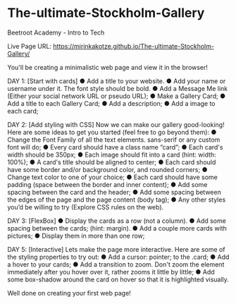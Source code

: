 # The-ultimate-Stockholm-Gallery
Beetroot Academy - Intro to Tech

Live Page URL: https://mirinkakotze.github.io/The-ultimate-Stockholm-Gallery/

You'll be creating a minimalistic web page and view it in the browser!

DAY 1: [Start with cards]
● Add a title to your website. 
● Add your name or username under it. The font style should be bold.
● Add a Message Me link (Either your social network URL or pseudo URL);
● Make a Gallery Card;
● Add a title to each Gallery Card;
● Add a description;
● Add a image to each card;

DAY 2: [Add styling with CSS]
Now we can make our gallery good-looking! Here are some ideas to get you started (feel free to go beyond them):
● Change the Font Family of all the text elements. sans-serif or any custom font will do;
● Every card should have a class name “card”;
● Each card's width should be 350px;
● Each image should fit into a card (hint: width: 100%);
● A card's title should be aligned to center;
● Each card should have some border and/or background color, and rounded corners;
● Change text color to one of your choice;
● Each card should have some padding (space between the border and inner content);
● Add some spacing between the card and the header;
● Add some spacing between the edges of the page and the page content (body tag);
● Any other styles you’d be willing to try (Explore CSS rules on the web).
  
DAY 3: [FlexBox]
● Display the cards as a row (not a column).
● Add some spacing between the cards; (hint: margin).
● Add a couple more cards with pictures;
● Display them in more than one row;
  
DAY 5: [Interactive]
 Lets make the page more interactive. Here are some of the styling properties to try out:
● Add a cursor: pointer; to the .card;
● Add a hover to your cards;
● Add a transition to zoom. Don't zoom the element immediately after you hover over it, rather zooms it little by little;
● Add some box-shadow around the card on hover so that it is highlighted visually. 

  Well done on creating your first web page!
